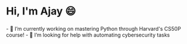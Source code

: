 # Hi, I'm Ajay 😄
### 
<Python developer>
- 🔭 I’m currently working on mastering Python through Harvard's CS50P course!
- 🤔 I’m looking for help with automating cybersecurity tasks

<!--
**ajayjayjay/ajayjayjay** is a ✨ _special_ ✨ repository because its `README.md` (this file) appears on your GitHub profile.

Here are some ideas to get you started:

- 🔭 I’m currently working on a Python program
- 🌱 I’m currently learning Python
- 👯 I’m looking to collaborate on ...
- 🤔 I’m looking for help with ...
- 💬 Ask me about ...
- 📫 How to reach me: ...
- 😄 Pronouns: ...
- ⚡ Fun fact: ...
-->
